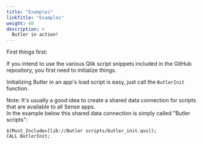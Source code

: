 ```yaml
---
title: "Examples"
linkTitle: "Examples"
weight: 40
description: >
  Butler in action!
---
```


First things first:

If you intend to use the various Qlik script snippets included in the GitHub repository, you first need to initialize things.

Initializing Butler in an app's load script is easy, just call the `ButlerInit` function.

Note: It's usually a good idea to create a shared data connection for scripts that are available to all Sense apps.  
In the example below this shared data connection is simply called "Butler scripts":

    $(Must_Include=[lib://Butler scripts/butler_init.qvs]);
    CALL ButlerInit;
